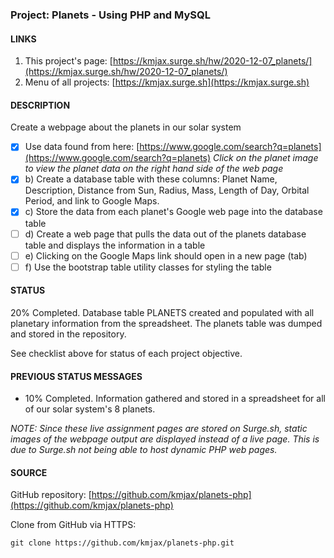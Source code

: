 ### Project: Planets - Using PHP and MySQL

#### LINKS

1. This project's page: [https://kmjax.surge.sh/hw/2020-12-07_planets/](https://kmjax.surge.sh/hw/2020-12-07_planets/)
1. Menu of all projects: [https://kmjax.surge.sh](https://kmjax.surge.sh)

#### DESCRIPTION

Create a webpage about the planets in our solar system

- [x] Use data found from here: [https://www.google.com/search?q=planets](https://www.google.com/search?q=planets) _Click on the planet image to view the planet data on the right hand side of the web page_
- [x] b) Create a database table with these columns: Planet Name, Description, Distance from Sun, Radius, Mass, Length of Day, Orbital Period, and link to Google Maps.
- [x] c) Store the data from each planet's Google web page into the database table
- [ ] d) Create a web page that pulls the data out of the planets database table and displays the information in a table
- [ ] e) Clicking on the Google Maps link should open in a new page (tab)
- [ ] f) Use the bootstrap table utility classes for styling the table

#### STATUS

20% Completed. Database table PLANETS created and populated with all planetary information from the spreadsheet. The planets table was dumped and stored in the repository.

See checklist above for status of each project objective. 


#### PREVIOUS STATUS MESSAGES

- 10% Completed. Information gathered and stored in a spreadsheet for all of our solar system's 8 planets.

_NOTE: Since these live assignment pages are stored on Surge.sh, static images of the webpage output are displayed instead of a live page. This is due to Surge.sh not being able to host dynamic PHP web pages._

#### SOURCE

GitHub repository: [https://github.com/kmjax/planets-php](https://github.com/kmjax/planets-php)

Clone from GitHub via HTTPS:

`git clone https://github.com/kmjax/planets-php.git`
